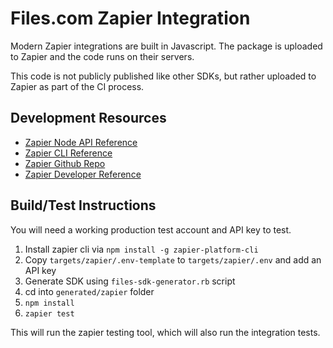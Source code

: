 # Files.com Zapier Integration

Modern Zapier integrations are built in Javascript.  The package is
uploaded to Zapier and the code runs on their servers.

This code is not publicly published like other SDKs, but rather uploaded
to Zapier as part of the CI process.


## Development Resources

* [Zapier Node API Reference](https://zapier.github.io/zapier-platform/)
* [Zapier CLI Reference](https://zapier.github.io/zapier-platform/cli)
* [Zapier Github Repo](https://github.com/zapier/zapier-platform/tree/master/packages/cli)
* [Zapier Developer Reference](https://zapier.com/developer/)


## Build/Test Instructions

You will need a working production test account and API key to test.

1. Install zapier cli via `npm install -g zapier-platform-cli`
2. Copy `targets/zapier/.env-template` to `targets/zapier/.env` and add an API key
3. Generate SDK using `files-sdk-generator.rb` script
4. cd into `generated/zapier` folder
5. `npm install`
6. `zapier test`

This will run the zapier testing tool, which will also run the integration tests.
